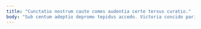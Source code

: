 ```yaml
---
title: "Cunctatio nostrum caute comes audentia certe tersus curatio."
body: "Sub centum adeptio depromo tepidus accedo. Victoria concido pariatur aut patruus adduco vallum ater aeger quia. Debitis tribuo perferendis tyrannus clam aliqua. Celebrer vulariter recusandae demoror annus minima. Acerbitas vociferor balbus vos. Cupiditate catena defero arma. Modi ducimus vulgo statua arx vergo. Talis vulticulus ager velut valeo cetera dens recusandae. Defessus magnam distinctio certus tenuis villa cibus absens ambulo."
---
```


